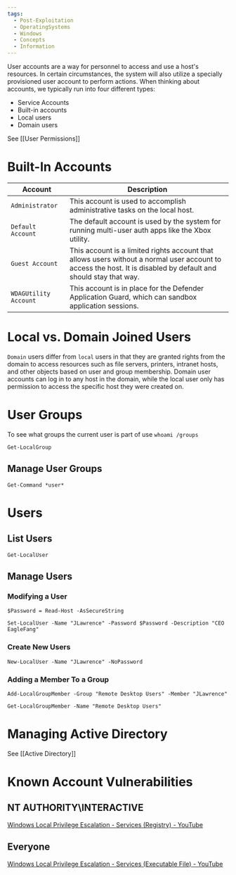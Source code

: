 ```yaml
---
tags:
  - Post-Exploitation
  - OperatingSystems
  - Windows
  - Concepts
  - Information
---
```

User accounts are a way for personnel to access and use a host's resources. In certain circumstances, the system will also utilize a specially provisioned user account to perform actions. When thinking about accounts, we typically run into four different types:

- Service Accounts
- Built-in accounts
- Local users
- Domain users

See [[User Permissions]]
# Built-In Accounts

|**Account**|**Description**|
|---|---|
|`Administrator`|This account is used to accomplish administrative tasks on the local host.|
|`Default Account`|The default account is used by the system for running multi-user auth apps like the Xbox utility.|
|`Guest Account`|This account is a limited rights account that allows users without a normal user account to access the host. It is disabled by default and should stay that way.|
|`WDAGUtility Account`|This account is in place for the Defender Application Guard, which can sandbox application sessions.|
# Local vs. Domain Joined Users

`Domain` users differ from `local` users in that they are granted rights from the domain to access resources such as file servers, printers, intranet hosts, and other objects based on user and group membership. Domain user accounts can log in to any host in the domain, while the local user only has permission to access the specific host they were created on.

# User Groups 

To see what groups the current user is part of use `whoami /groups`

```powershell-session
Get-LocalGroup
```

## Manage User Groups 

```
Get-Command *user*
```

# Users 

## List Users 

```powershell-session
Get-LocalUser  
```
## Manage Users 
### Modifying a User

```powershell-session
$Password = Read-Host -AsSecureString
```

```powershell-session
Set-LocalUser -Name "JLawrence" -Password $Password -Description "CEO EagleFang"
```

### Create New Users 

```powershell-session
New-LocalUser -Name "JLawrence" -NoPassword
```

### Adding a Member To a Group

```powershell-session
Add-LocalGroupMember -Group "Remote Desktop Users" -Member "JLawrence"
```

```powershell-session
Get-LocalGroupMember -Name "Remote Desktop Users" 
```

# Managing Active Directory 

See [[Active Directory]]

# Known Account Vulnerabilities 
## NT AUTHORITY\\INTERACTIVE 

[Windows Local Privilege Escalation - Services (Registry) - YouTube](https://www.youtube.com/watch?v=TDgQzcjFeME&list=PLjG9EfEtwbvIrGFTx4XctK8IxkUJkAEqP&index=5)
## Everyone

[Windows Local Privilege Escalation - Services (Executable File) - YouTube](https://www.youtube.com/watch?v=yDGt7O87Zn0&list=PLjG9EfEtwbvIrGFTx4XctK8IxkUJkAEqP&index=6)
